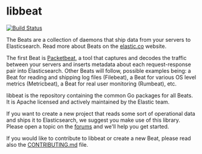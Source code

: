 libbeat
=======

[![Build
Status](https://travis-ci.org/elastic/libbeat.svg?branch=master)](https://travis-ci.org/elastic/libbeat)

The Beats are a collection of daemons that ship data from your servers to
Elasticsearch. Read more about Beats on the
[elastic.co](https://www.elastic.co/products/beats) website.

The first Beat is [Packetbeat](https://github.com/elastic/packetbeat), a tool
that captures and decodes the traffic between your servers and inserts metadata
about each request-response pair into Elasticsearch. Other Beats will follow,
possible examples being: a Beat for reading and shipping log files (Filebeat), a
Beat for various OS level metrics (Metricbeat), a Beat for real user monitoring
(Rumbeat), etc.

libbeat is the repository containing the common Go packages for all Beats.  It
is Apache licensed and actively maintained by the Elastic team.

If you want to create a new project that reads some sort of operational data
and ships it to Elasticsearch, we suggest you make use of this library. Please
open a topic on the [forums](https://discuss.elastic.co/c/beats/libbeat) and
we'll help you get started.

If you would like to contribute to libbeat or create a new Beat, please read
also the [CONTRIBUTING.md](CONTRIBUTING.md) file.
